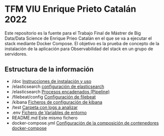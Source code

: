 # TFM VIU Enrique Prieto Catalán 2022

Este repositorio es la fuente para el Trabajo Final de Mástrer de Big Data/Data Science de Enrique Prieo Catalán en el que se va a ejecutar el stack mediante Docker Compose.
El objetivo es la prueba de concepto de la instalación de la aplicación para Observabilidad del stack en un grupo de servidores.


## Estructura de la información

- /doc [Instrucciones de instalación y uso](./doc/README.md)
- /elasticsearch [configuración de elasticsearch](/elasticsearch/config/elasticsearch.yml)
- /elasticsearch [Procesos encadenados (Pipeline)](/elasticsearch/ingest/logs-pipeline)
- /filebeat/config [Configuración de filebeat](filebeat.yml)
- /kibana [Ficheros de configuración de kibana](/config/kibana.yml)
- /test [Carpeta con logs a analizar](test/sample-json-logs.log)
- .env [Fichero de Variables de entorno](/.env) 
- README.md Este mismo fichero
- docker-compose.yml [Configuración de la composición de contenedores docker-compose](docker-compose.yml) 
